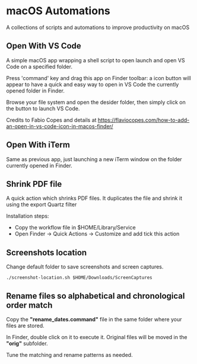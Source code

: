 # macOS Automations

A collections of scripts and automations to improve productivity on macOS


## Open With VS Code
A simple macOS app wrapping a shell script to open launch and open VS Code on a specified folder.

Press 'command' key and drag this app on Finder toolbar: a icon button will appear to have a quick and easy way to open in VS Code the currently opened folder in Finder.

Browse your file system and open the desider folder, then simply click on the button to launch VS Code.

Credits to Fabio Copes and details at https://flaviocopes.com/how-to-add-an-open-in-vs-code-icon-in-macos-finder/

## Open With iTerm
Same as previous app, just launching a new iTerm window on the folder currently opened in Finder.


## Shrink PDF file
A quick action which shrinks PDF files. It duplicates the file and shrink it using the export Quartz filter

Installation steps:
* Copy the workflow file in $HOME/Library/Service
* Open Finder -> Quick Actions -> Customize and add tick this action

## Screenshots location
Change default folder to save screenshots and screen captures.

```
./screenshot-location.sh $HOME/Downloads/ScreenCaptures
```

## Rename files so alphabetical and chronological order match
Copy the **"rename_dates.command"** file in the same folder where your files are stored.

In Finder, double click on it to execute it. Original files will be moved in the **"orig"** subfolder.

Tune the matching and rename patterns as needed.

